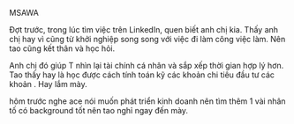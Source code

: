 MSAWA

Đợt trước, trong lúc tìm việc trên LinkedIn, quen biết anh chị kia.
Thấy anh chị hay vì cũng từ khởi nghiệp song song với việc đi làm công việc làm. Nên tao cũng kết thân và học hỏi.

Anh chị đó giúp T nhìn lại tài chính cá nhân và sắp xếp thời gian hợp lý hơn. Tao thấy hay là học được cách tính toán kỹ các khoản chi tiêu đầu tư các khoản . Hay lắm mày.

hôm trước nghe ace nói muốn phát triển kinh doanh nên tìm thêm 1 vài nhân tố có background tốt nên tao nghỉ ngay đến mày.
